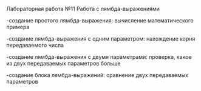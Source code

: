 Лабораторная работа №11 Работа с лямбда-выражениями

-создание простого лямбда-выражения: вычисление математического примера
 
-создание лямбда-выражения с одним параметром: нахождение корня передаваемого числа

-создание лямбда-выражения с двумя параметрами: проверка, какое из двух передаваемых параметров больше 

-создание блока лямбда-выражений: сравнение двух передаваемых параметров
